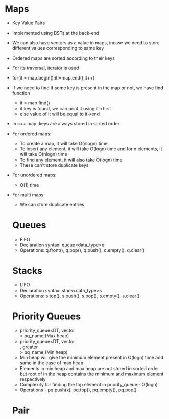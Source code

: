 # Maps
- Key Value Pairs</br>
- Implemented using BSTs at the back-end</br>
- We can also have vectors as a value in maps, incase we need to store different values corresponding to same key</br>
- Ordered maps are sorted according to their keys</br>
- For its traversal, iterator is used</br>
- for(it = map.begin();it!=map.end();it++)
- If we need to find if some key is present in the map or not, we have find function
  - it = map.find()
  - if key is found, we can print it using it->first</br>
  - else value of it will be equal to it->end</br>
- In c++ map, keys are always stored in sorted order</br>
- For ordered maps:
  - To create a map, it will take O(nlogn) time</br>
  - To insert any element, it will take O(logn) time and for n elements, it will take O(nlogn) time</br>
  - To find any element, it will also take O(logn) time</br>
  - These can't store duplicate keys
- For unordered maps: </br>
  - O(1) time
- For multi maps: </br>
  - We can store duplicate entries
  
  # Queues
  - FIFO
  - Declaration syntax: queue<data_type>q
  - Operations: q.front(), q.pop(), q.push(), q.empty(), q.clear()
  
  # Stacks
  - LIFO
  - Declaration syntax: stack<data_type>s
  - Operations: s.top(), s.push(), s.pop(), s.empty(), s.clear()
  
  # Priority Queues
  - priority_queue<DT, vector<DT> > pq_name;(Max heap)
  - priority_queue<DT, vector<DT>, greater<DT> > pq_name;(Min heap)
  - Min heap will give the minimum element present in O(logn) time and same in the case of max heap
  - Elements in min heap and max heap are not stored in sorted order but root of in the heap contains the minimum and maximum element respectively
  - Complexity for finding the top element in priority_queue - O(logn)
  - Operations - pq.push(x), pq.top(), pq.empty(), pq.pop()
  
  # Pair
  
  
